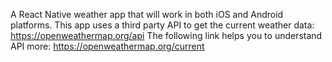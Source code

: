 A React Native weather app that will work in both iOS and Android platforms.
This app uses a third party API to get the current weather data: https://openweathermap.org/api
The following link helps you to understand API more:  https://openweathermap.org/current
